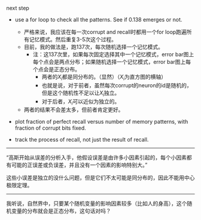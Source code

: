 next step

* use a for loop to check all the patterns. See if 0.138 emerges or not.
  * 严格来说，我应该在每一次corrupt and recall时都用一个for loop跑遍所有记忆模式。然后重复3-5次这个过程。
  * 目前，我的做法是，跑137次，每次随机选择一个记忆模式。
    * 注：这137次里，如果每次固定选择其中一个记忆模式，error bar图上每个点会是两点分布；如果随机选择一个记忆模式，error bar图上每个点会是正态分布。
      * 两者的$X_i$都是同分布的。（显然）（$X_i$为直方图的横轴）
      * 也就是说，对于前者，虽然每次corrupt的neuron的id是随机的，但是这个随机性不足以让$X_i$独立。
      * 对于后者，$X_i$可以近似为独立的。
  * 两者的结果不会差太多，但前者肯定更好。
* plot fraction of perfect recall versus number of memory patterns, with fraction of corrupt bits fixed.

* track the process of recall, not just the result of recall.

---

“高斯开始从误差的分析入手，他假设误差是由许多小因素引起的，每个小因素都有可能的正误差或负误差，并且没有一个因素的影响特别大。”

这些小误差是独立的没什么问题，但是它们不太可能是同分布的，因此不能用中心极限定理。

---

我听说，自然界中，只要某个随机变量的影响因素较多（比如人的身高），这个随机变量的分布就会是正态分布，这句话对吗？